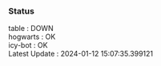 ### Status


table : DOWN  
hogwarts : OK  
icy-bot : OK  
Latest Update : 2024-01-12 15:07:35.399121
